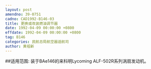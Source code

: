 ```yaml
---
layout: post
amendno: 39-0751
cadno: CAD1992-B146-03
title: 更换或改装燃油调节器
date: 1992-04-09 00:00:00 +0800
effdate: 1992-04-09 00:00:00 +0800
tag: B146
categories: 民航总局航空器适航司
author: 黄祖新
---
```


##适用范围:
装于BAe146的来科明Lycoming ALF-502R系列涡扇发动机。

